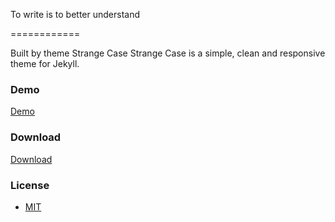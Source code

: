 To write is to better understand

============

Built by theme Strange Case
Strange Case is a simple, clean and responsive theme for Jekyll.


### Demo

[Demo](http://thephuse.github.io/strange_case/)

### Download

[Download](https://github.com/thephuse/strange_case)

### License
* [MIT](http://opensource.org/licenses/MIT)
